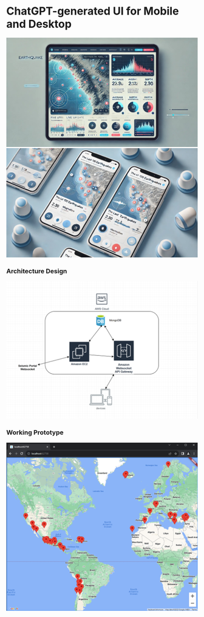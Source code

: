 # ChatGPT-generated UI for Mobile and Desktop
![](images/ui.png)
![](images/ui_mobile.png)

### Architecture Design

![](images/design_v2.png)

### Working Prototype
![](images/prototype_sample_11_8_2023.png)
